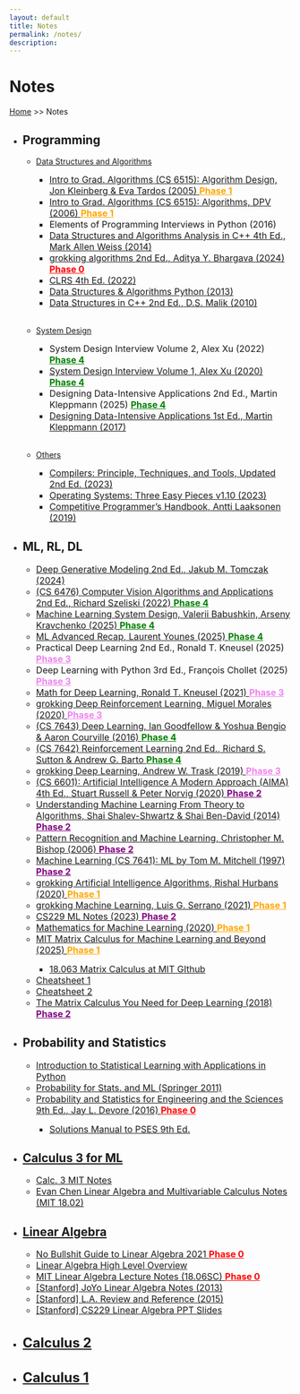 ```yaml
---
layout: default
title: Notes
permalink: /notes/
description:
---
```


# Notes

[Home](../) >> Notes

<style>
    #link-element {
        font-size: 16px;
        transition: font-size 0.2s ease;
    }

    #link-element:hover {
        font-size: 17px;
    }
</style>

<ul>
    <li><H2>Programming</H2></li>
        <ul>
            <li><u>Data Structures and Algorithms</u></li>
                <ul>
                    <li id="link-element">
                        <a href="./Algorithms, DPV (2006).pdf" target="_blank">
                            Intro to Grad. Algorithms (CS 6515): Algorithm Design, Jon Kleinberg & Eva Tardos (2005)
                        </a> <b><u style="color: orange;">Phase 1</u></b>
                    </li>
                    <li id="link-element">
                        <a href="./Algorithms, DPV (2006).pdf" target="_blank">
                            Intro to Grad. Algorithms (CS 6515): Algorithms, DPV (2006)
                        </a> <b><u style="color: orange;">Phase 1</u></b>
                    </li>
                    <li id="link-element">
                        Elements of Programming Interviews in Python (2016)
                    </li>
                    <li id="link-element">
                        <a href="./DSA in C++ - Mark Allen Weiss.pdf" target="_blank">
                            Data Structures and Algorithms Analysis in C++ 4th Ed., Mark Allen Weiss (2014)
                        </a>
                    </li>
                    <li id="link-element">
                        <a href="./Grokking Algorithms, Second Edition.pdf" target="_blank">
                            grokking algorithms 2nd Ed., Aditya Y. Bhargava (2024)
                        </a> <b><u style="color: red;">Phase 0</u></b>
                    </li>
                    <li id="link-element">
                        <a href="./CLRS 4th Edition.pdf" target="_blank">
                            CLRS 4th Ed. (2022)
                        </a>
                    </li>
                    <li id="link-element">
                        <a href="./Data Structures and Algorithms in Python.pdf" target="_blank">
                            Data Structures & Algorithms Python (2013)
                        </a>
                    </li>
                    <li id="link-element">
                        <a href="./Data Structures Using C++ 2nd Edition - Malik.pdf" target="_blank">
                            Data Structures in C++ 2nd Ed., D.S. Malik (2010)
                        </a>
                    </li>
                </ul>
        </ul>
        <br>
        <ul>
            <li><u>System Design</u></li>
                <ul>
                    <li id="link-element">
                        System Design Interview Volume 2, Alex Xu (2022) <b><u style="color: green;">Phase 4</u></b>
                    </li>
                    <li id="link-element">
                        <a href="./System Design Interview Volume 1 2nd Ed. - Alex Xu.pdf" target="_blank">
                            System Design Interview Volume 1, Alex Xu (2020)
                        </a> <b><u style="color: green;">Phase 4</u></b>
                    </li>
                    <li id="link-element">
                        Designing Data-Intensive Applications 2nd Ed., Martin Kleppmann (2025) <b><u style="color: green;">Phase 4</u></b>
                    </li>
                    <li id="link-element">
                        <a href="./designing data intensive applications.pdf" target="_blank">
                            Designing Data-Intensive Applications 1st Ed., Martin Kleppmann (2017)
                        </a>
                    </li>
                </ul>
        </ul>
        <br>
        <ul>
            <li><u>Others</u></li>
                <ul>
                    <li id="link-element">
                        <a href="./compilers-principles-techniques-tools-2nd.pdf" target="_blank">
                            Compilers: Principle, Techniques, and Tools, Updated 2nd Ed. (2023)
                        </a>
                    </li>
                    <li id="link-element">
                        <a href="./Operating Systems_ Three Easy Pieces.pdf" target="_blank">
                            Operating Systems: Three Easy Pieces v1.10 (2023)
                        </a>
                    </li>
                    <li id="link-element">
                        <a href="./Competitive Programmer’s Handbook (2019).pdf" target="_blank">
                            Competitive Programmer’s Handbook, Antti Laaksonen (2019)
                        </a>
                    </li>
                </ul>
        </ul>
    <li><H2>ML, RL, DL</H2></li>
        <ul>
            <li id="link-element">
                <a href="./Deep Generative Modeling 2nd Ed., Jakub M. Tomczak (2024).pdf" target="_blank">
                    Deep Generative Modeling 2nd Ed., Jakub M. Tomczak (2024)
                </a>
            </li>
            <li id="link-element">
                <a href="./Computer Vision Algorithms and Applications 2nd Ed., Richard Szeliski (2022).pdf" target="_blank">
                    (CS 6476) Computer Vision Algorithms and Applications 2nd Ed., Richard Szeliski (2022)
                </a> <b><u style="color: green;">Phase 4</u></b>
            </li>
            <li id="link-element">
                <a href="./Machine Learning System Design, Valerii Babushkin, Arseny Kravchenko (2025).pdf" target="_blank">
                    Machine Learning System Design, Valerii Babushkin, Arseny Kravchenko (2025)
                </a> <b><u style="color: green;">Phase 4</u></b>
            </li>
            <li id="link-element">
                <a href="./Advanced Intro. to ML, Laurent Younes (2025).pdf" target="_blank">
                    ML Advanced Recap, Laurent Younes (2025)
                </a> <b><u style="color: green;">Phase 4</u></b>
            </li>
            <li id="link-element">
                Practical Deep Learning 2nd Ed., Ronald T. Kneusel (2025) <b><u style="color: violet;">Phase 3</u></b>
            </li> 
            <li id="link-element">
                Deep Learning with Python 3rd Ed., François Chollet (2025) <b><u style="color: violet;">Phase 3</u></b>
            </li> 
            <li id="link-element">
                <a href="./Math for Deep Learning, Ronald T. Kneusel.pdf" target="_blank">
                    Math for Deep Learning, Ronald T. Kneusel (2021)
                </a> <b><u style="color: violet;">Phase 3</u></b>
            </li>
            <li id="link-element">
                <a href="./grokking Deep Reinforcement Learning, Miguel Morales (2020).pdf" target="_blank">
                    grokking Deep Reinforcement Learning, Miguel Morales (2020)
                </a> <b><u style="color: violet;">Phase 3</u></b>
            </li>
            <li id="link-element">
                <a href="https://www.deeplearningbook.org/" target="_blank">
                    (CS 7643) Deep Learning, Ian Goodfellow & Yoshua Bengio & Aaron Courville (2016)
                </a> <b><u style="color: green;">Phase 4</u></b>
            </li> 
            <li id="link-element">
                <a href="./Reinforcement Learning 2nd Ed., Richard S. Sutton & Andrew G. Barto.pdf" target="_blank">
                    (CS 7642) Reinforcement Learning 2nd Ed., Richard S. Sutton & Andrew G. Barto 
                </a> <b><u style="color: green;">Phase 4</u></b>
            </li> 
            <li id="link-element">
                <a href="./grokking Deep Learning, Andrew W. Trask (2019).pdf" target="_blank">
                    grokking Deep Learning, Andrew W. Trask (2019)
                </a> <b><u style="color: violet;">Phase 3</u></b>
            </li> 
            <li id="link-element">
                <a href="./Artificial Intelligence A Modern approach 4th Ed., Stuart J. Russell, Peter Norvig (2020).pdf" target="_blank">
                    (CS 6601): Artificial Intelligence A Modern Approach (AIMA) 4th Ed., Stuart Russell & Peter Norvig (2020) 
                </a> <b><u style="color: purple;">Phase 2</u></b>
            </li>
            <li id="link-element">
                <a href="./Understanding Machine Learning From Theory to Algorithms, Shai Shalev-Shwartz & Shai Ben-David (2014).pdf" target="_blank">
                    Understanding Machine Learning From Theory to Algorithms, Shai Shalev-Shwartz & Shai Ben-David (2014) 
                </a> <b><u style="color: purple;">Phase 2</u></b>
            </li>
            <li id="link-element">
                <a href="./Pattern Recognition and Machine Learning, Christopher M. Bishop (2006).pdf" target="_blank">
                    Pattern Recognition and Machine Learning, Christopher M. Bishop (2006)
                </a> <b><u style="color: purple;">Phase 2</u></b>
            </li>
            <li id="link-element">
                <a href="./Machine Learning, Tom M. Mitchell (1997).pdf" target="_blank">
                    Machine Learning (CS 7641): ML by Tom M. Mitchell (1997) 
                </a> <b><u style="color: purple;">Phase 2</u></b>
            </li>
            <li id="link-element">
                <a href="./Grokking Artificial Intelligence Algorithms 1st Ed., Rishal Hurbans (2020).pdf" target="_blank">
                    grokking Artificial Intelligence Algorithms, Rishal Hurbans (2020) 
                </a> <b><u style="color: orange;">Phase 1</u></b>
            </li>
            <li id="link-element">
                <a href="./Grokking Machine Learning, Luis G. Serrano (2021).pdf" target="_blank">
                    grokking Machine Learning, Luis G. Serrano (2021)
                </a> <b><u style="color: orange;">Phase 1</u></b>
            </li>
            <li id="link-element">
                <a href="./Stanford ML Notes.pdf" target="_blank">
                    CS229 ML Notes (2023)
                </a> <b><u style="color: purple;">Phase 2</u></b>
            </li>
            <li id="link-element">
                <a href="./Mathematics for Machine Learning.pdf" target="_blank">
                    Mathematics for Machine Learning (2020)
                </a> <b><u style="color: orange;">Phase 1</u></b>
            </li>
            <li id="link-element">
                <a href="./MIT Matrix Calculus for Machine Learning and Beyond.pdf" target="_blank">
                    MIT Matrix Calculus for Machine Learning and Beyond (2025)
                </a> <b><u style="color: orange;">Phase 1</u></b>
            </li>
                <ul>
                    <li id="link-element">
                        <a href="https://github.com/mitmath/matrixcalc" target="_blank">
                            18.063 Matrix Calculus at MIT GIthub
                        </a>
                    </li>
                </ul>
            <li id="link-element">
                <a href="https://stanford.edu/~shervine/teaching/cs-229/" target="_blank">
                    Cheatsheet 1
                </a>
            </li>
            <li id="link-element">
                <a href="./ML Cheatsheet 2.pdf" target="_blank">
                    Cheatsheet 2
                </a>
            </li>
            <li id="link-element">
                <a href="./The Matrix Calculus You Need for Deep Learning.pdf" target="_blank">
                    The Matrix Calculus You Need for Deep Learning (2018)
                </a> <b><u style="color: purple;">Phase 2</u></b>
            </li>
        </ul>
    <li><H2>Probability and Statistics</H2></li>
        <ul>
            <li id="link-element">
                <a href="./isl_python" target="_blank">
                    Introduction to Statistical Learning with Applications in Python
                </a>
            </li>
            <li id="link-element">
                <a href="./Probability for Statistics and Machine Learning.pdf" target="_blank">
                    Probability for Stats. and ML (Springer 2011)
                </a>
            </li>
            <li id="link-element">
                <a href="./Probability and Statistics for Engineering and the Sciences 9th Ed., Jay L. Devore (2016).pdf" target="_blank">
                    Probability and Statistics for Engineering and the Sciences 9th Ed., Jay L. Devore (2016)
                </a> <b><u style="color: red;">Phase 0</u></b> 
            </li>
                <ul>
                    <li id="link-element">
                        <a href="./Devore Solutions Ed9.pdf" target="_blank">
                            Solutions Manual to PSES 9th Ed.
                        </a>
                    </li>
                </ul>
        </ul>
    <li><H2><a href="./calculus/calc3forML">Calculus 3 for ML</a></H2></li>
        <ul>
            <li id="link-element">
                <a href="./Calc 3 MIT Notes.pdf" target="_blank">
                    Calc. 3 MIT Notes
                </a>
            </li>
            <li id="link-element">
                <a href="./LA & MC Notes Evan Chen.pdf" target="_blank">
                    Evan Chen Linear Algebra and Multivariable Calculus Notes (MIT 18.02)
                </a>
            </li>
        </ul>
    <li><H2><a href="./linear_algebra/linear-algebra/">Linear Algebra</a></H2></li>
        <ul>
            <li id="link-element">
                <a href="./No Bullshit Guide to Linear Algebra 2021.pdf" target="_blank">
                    No Bullshit Guide to Linear Algebra 2021
                </a> <b><u style="color: red;">Phase 0</u></b>
            </li>
            <li id="link-element">
                <a href="./Linear Algebra Overview.pdf" target="_blank">
                    Linear Algebra High Level Overview
                </a>
            </li>
            <li id="link-element">
                <a href="./Linear Algebra MIT Notes.pdf" target="_blank">
                    MIT Linear Algebra Lecture Notes (18.06SC)
                </a> <b><u style="color: red;">Phase 0</u></b>
            </li>
            <li id="link-element">
                <a href="./JoYo LA Notes 2013.pdf" target="_blank">
                    [Stanford] JoYo Linear Algebra Notes (2013)
                </a>
            </li>
            <li id="link-element">
                <a href="./Stanford LA 2015 Review and Reference.pdf" target="_blank">
                    [Stanford] L.A. Review and Reference (2015)
                </a>
            </li>
            <li id="link-element">
                <a href="./GriffinY CS229 LA PPT 2021.pdf" target="_blank">
                    [Stanford] CS229 Linear Algebra PPT Slides
                </a>
            </li>
        </ul>
    <li id="link-element">
        <H2><a href="./calculus/calc2notes">Calculus 2</a></H2>
    </li>
    <li id="link-element">
        <H2><a href="./calculus/calc1notes">Calculus 1</a></H2>
    </li>
</ul>
